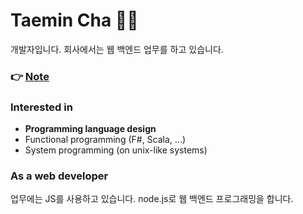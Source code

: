 # Taemin Cha 👍🏼

개발자입니다. 회사에서는 웹 백엔드 업무를 하고 있습니다.

### 👉 [Note](https://hubcodes.github.io)

### Interested in

- **Programming language design**
- Functional programming (F#, Scala, ...)
- System programming (on unix-like systems)

### As a web developer

업무에는 JS를 사용하고 있습니다. node.js로 웹 백엔드 프로그래밍을 합니다.

